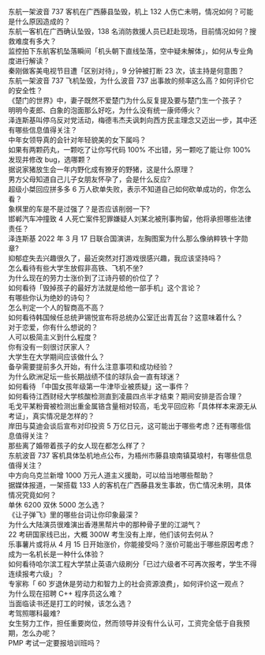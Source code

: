 东航一架波音 737 客机在广西藤县坠毁，机上 132 人伤亡未明，情况如何？可能是什么原因造成的？  
东航一客机在广西确认坠毁，138 名消防救援人员已赶赴现场，目前情况如何？搜救难度有多大？  
监控拍下东航客机坠落瞬间「机头朝下直线坠落，空中疑未解体」，如何从专业角度进行解读？  
秦刚做客美电视节目遭「区别对待」，9 分钟被打断 23 次，该主持是何意图？  
东航一架波音 737 飞机坠毁，为什么波音 737 出事故的频率这么高？如何评价它的安全性？  
《楚门的世界》中，妻子既然不爱楚门为什么反复提及要与楚门生一个孩子？  
明明今麦郎、白象的泡面那么好吃，为什么没有统一康师傅火？  
泽连斯基叫停乌反对党活动，梅德韦杰夫讽刺向西方民主理念又迈出一步，其中还有哪些信息值得关注？  
中年女领导真的会针对年轻貌美的女下属吗？  
如果有两颗药丸，一颗吃了让你写代码 100% 不出错，另一颗吃了能让你 100% 发现并修改 bug，选哪颗？  
据说家猪放生会一年内野化成有獠牙的野猪，这是什么原理？  
男方父母知道自己儿子女朋友怀孕了，会是什么反应?  
超级小桀回应拼多多 6 万人砍单失败，表示不知道自己如何砍单成功的，你怎么看？  
象棋里的车是不是过强了？是否应该削弱一下?  
邯郸汽车冲撞致 4 人死亡案件犯罪嫌疑人刘某北被刑事拘留，他将承担哪些法律责任？  
泽连斯基 2022 年 3 月 17 日联合国演讲，左胸图案为什么那么像纳粹铁十字勋章?  
抑郁症失去兴趣很久了，最近突然对打游戏很感兴趣，我应该坚持吗？  
怎么看待有些大学生放假非高铁、飞机不坐?  
为什么现在的劳力士涨价到了江诗丹顿的价位了？  
如何看待「毁掉孩子的最好方法就是给他一部手机」这个言论？  
有哪些你认为绝妙的诗句？  
怎么判定一个人的智商高不高？  
如何看待韩国候任总统尹锡悦宣布将总统办公室迁出青瓦台？这意味着什么？  
对于恋爱，你有什么想说的？  
人可以极简主义到什么程度？  
你有没有一刻很讨厌家人？  
大学生在大学期间应该做什么？  
备孕需要提前多久开始，有什么注意事项和成功经验？  
为什么欧洲足坛一些长期战绩不佳的球队会一直有球迷？  
如何看待 「中国女孩年级第一牛津毕业被质疑」这一事件？  
如何看待江西财经大学核酸检测直到凌晨四点半才结束？期间安排是否合理？  
毛戈平某粉膏被检测出重金属铬含量相对较高，毛戈平回应称「具体样本来源无从考证」，真实情况是怎样的？  
岸田与莫迪会谈后宣布对印投资 5 万亿日元，这可能出于哪些考虑？还有哪些信息值得关注？  
那些离了婚带着孩子的女人现在都怎么样了？  
东航波音 737 客机具体坠机地点公布，为梧州市藤县琅南镇莫埌村，有哪些信息值得关注？  
中方向乌克兰新增 1000 万元人道主义援助，可以给当地哪些帮助？  
据媒体报道，一架搭载 133 人的客机在广西藤县发生事故，伤亡情况未明，具体情况究竟如何？  
单休 6200 双休 5000 怎么选？  
《让子弹飞》里的哪些台词让你印象最深？  
为什么大陆演员很难演出香港黑帮片中的那种骨子里的江湖气？  
22 考研国家线已出，大概 300W 考生没有上岸，他们该何去何从？  
乐事薯片或将从 4 月 15 日开始涨价，你能接受吗？涨价可能出于哪些原因考虑？  
成为一名机长是一种什么体验？  
如何看待哈尔滨工程大学禁止英语六级刷分「已过六级者不可再次报考，学生不得连续报考六级」？  
专家称「 60 岁退休是劳动力和智力上的社会资源浪费」，如何评价这一观点？  
为什么现在招聘 C++ 程序员这么难？  
当面临读书还是打工的时候，该怎么选？  
考驾照哪科最难?  
女生努力工作，担任重要岗位，然而领导并没有什么认可，工资完全低于自我预期，怎么办呢？  
PMP 考试一定要报培训班吗？  
